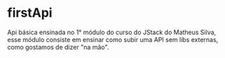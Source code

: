 # firstApi
Api básica ensinada no 1° módulo do curso do JStack do Matheus Silva, esse módulo consiste em ensinar como subir uma API sem libs externas, como gostamos de dizer "na mão".
